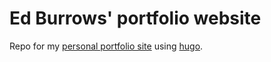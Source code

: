 # Ed Burrows' portfolio website

Repo for my [personal portfolio site](https://burrowsej.github.io/portfolio/) using [hugo](https://gohugo.io/).
